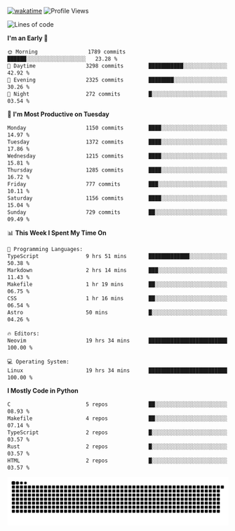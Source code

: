 [![wakatime](https://wakatime.com/badge/user/b920b284-3cde-4cd4-b72e-f7f22d050b16.svg)](https://wakatime.com/@b920b284-3cde-4cd4-b72e-f7f22d050b16)
![Profile Views](http://img.shields.io/badge/Profile%20Views-4586-blue)
<!--START_SECTION:waka-->
![Lines of code](https://img.shields.io/badge/From%20Hello%20World%20I%27ve%20Written-6.2%20million%20lines%20of%20code-blue)

**I'm an Early 🐤** 

```text
🌞 Morning                1789 commits        ██████░░░░░░░░░░░░░░░░░░░   23.28 % 
🌆 Daytime                3298 commits        ███████████░░░░░░░░░░░░░░   42.92 % 
🌃 Evening                2325 commits        ████████░░░░░░░░░░░░░░░░░   30.26 % 
🌙 Night                  272 commits         █░░░░░░░░░░░░░░░░░░░░░░░░   03.54 % 
```
📅 **I'm Most Productive on Tuesday** 

```text
Monday                   1150 commits        ████░░░░░░░░░░░░░░░░░░░░░   14.97 % 
Tuesday                  1372 commits        ████░░░░░░░░░░░░░░░░░░░░░   17.86 % 
Wednesday                1215 commits        ████░░░░░░░░░░░░░░░░░░░░░   15.81 % 
Thursday                 1285 commits        ████░░░░░░░░░░░░░░░░░░░░░   16.72 % 
Friday                   777 commits         ███░░░░░░░░░░░░░░░░░░░░░░   10.11 % 
Saturday                 1156 commits        ████░░░░░░░░░░░░░░░░░░░░░   15.04 % 
Sunday                   729 commits         ██░░░░░░░░░░░░░░░░░░░░░░░   09.49 % 
```


📊 **This Week I Spent My Time On** 

```text
💬 Programming Languages: 
TypeScript               9 hrs 51 mins       █████████████░░░░░░░░░░░░   50.38 % 
Markdown                 2 hrs 14 mins       ███░░░░░░░░░░░░░░░░░░░░░░   11.43 % 
Makefile                 1 hr 19 mins        ██░░░░░░░░░░░░░░░░░░░░░░░   06.75 % 
CSS                      1 hr 16 mins        ██░░░░░░░░░░░░░░░░░░░░░░░   06.54 % 
Astro                    50 mins             █░░░░░░░░░░░░░░░░░░░░░░░░   04.26 % 

🔥 Editors: 
Neovim                   19 hrs 34 mins      █████████████████████████   100.00 % 

💻 Operating System: 
Linux                    19 hrs 34 mins      █████████████████████████   100.00 % 
```

**I Mostly Code in Python** 

```text
C                        5 repos             ██░░░░░░░░░░░░░░░░░░░░░░░   08.93 % 
Makefile                 4 repos             ██░░░░░░░░░░░░░░░░░░░░░░░   07.14 % 
TypeScript               2 repos             █░░░░░░░░░░░░░░░░░░░░░░░░   03.57 % 
Rust                     2 repos             █░░░░░░░░░░░░░░░░░░░░░░░░   03.57 % 
HTML                     2 repos             █░░░░░░░░░░░░░░░░░░░░░░░░   03.57 % 
```




<!--END_SECTION:waka-->
![Snake animation](https://raw.githubusercontent.com/timmypidashev/timmypidashev/main/commits.svg)
